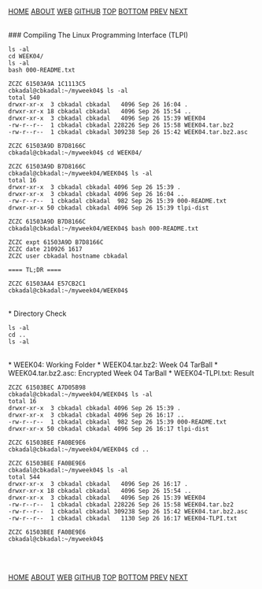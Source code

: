 ---
---

[HOME](index.md)
[ABOUT](README.md)
[WEB](https://osp4diss.vlsm.org/)
[GITHUB](https://github.com/os2xx/osp4diss/)
[TOP](#)
[BOTTOM](#endofpage)
[PREV](W04.md)
[NEXT](W04-02.md)

<br>
### Compiling The Linux Programming Interface (TLPI)

```
ls -al
cd WEEK04/
ls -al
bash 000-README.txt

```

```
ZCZC 61503A9A 1C1113C5
cbkadal@cbkadal:~/myweek04$ ls -al
total 540
drwxr-xr-x  3 cbkadal cbkadal   4096 Sep 26 16:04 .
drwxr-xr-x 18 cbkadal cbkadal   4096 Sep 26 15:54 ..
drwxr-xr-x  3 cbkadal cbkadal   4096 Sep 26 15:39 WEEK04
-rw-r--r--  1 cbkadal cbkadal 228226 Sep 26 15:58 WEEK04.tar.bz2
-rw-r--r--  1 cbkadal cbkadal 309238 Sep 26 15:42 WEEK04.tar.bz2.asc

ZCZC 61503A9D B7D8166C
cbkadal@cbkadal:~/myweek04$ cd WEEK04/

ZCZC 61503A9D B7D8166C
cbkadal@cbkadal:~/myweek04/WEEK04$ ls -al
total 16
drwxr-xr-x  3 cbkadal cbkadal 4096 Sep 26 15:39 .
drwxr-xr-x  3 cbkadal cbkadal 4096 Sep 26 16:04 ..
-rw-r--r--  1 cbkadal cbkadal  982 Sep 26 15:39 000-README.txt
drwxr-xr-x 50 cbkadal cbkadal 4096 Sep 26 15:39 tlpi-dist

ZCZC 61503A9D B7D8166C
cbkadal@cbkadal:~/myweek04/WEEK04$ bash 000-README.txt

ZCZC expt 61503A9D B7D8166C
ZCZC date 210926 1617
ZCZC user cbkadal hostname cbkadal

==== TL;DR ====

ZCZC 61503AA4 E57CB2C1
cbkadal@cbkadal:~/myweek04/WEEK04$

```

<br>
* Directory Check
<br>

```
ls -al
cd ..
ls -al

```

<br>
* WEEK04: Working Folder
* WEEK04.tar.bz2: Week 04 TarBall
* WEEK04.tar.bz2.asc: Encrypted Week 04 TarBall
* WEEK04-TLPI.txt: Result
<br>

```
ZCZC 61503BEC A7D05B98
cbkadal@cbkadal:~/myweek04/WEEK04$ ls -al
total 16
drwxr-xr-x  3 cbkadal cbkadal 4096 Sep 26 15:39 .
drwxr-xr-x  3 cbkadal cbkadal 4096 Sep 26 16:17 ..
-rw-r--r--  1 cbkadal cbkadal  982 Sep 26 15:39 000-README.txt
drwxr-xr-x 50 cbkadal cbkadal 4096 Sep 26 16:17 tlpi-dist

ZCZC 61503BEE FA0BE9E6
cbkadal@cbkadal:~/myweek04/WEEK04$ cd ..

ZCZC 61503BEE FA0BE9E6
cbkadal@cbkadal:~/myweek04$ ls -al
total 544
drwxr-xr-x  3 cbkadal cbkadal   4096 Sep 26 16:17 .
drwxr-xr-x 18 cbkadal cbkadal   4096 Sep 26 15:54 ..
drwxr-xr-x  3 cbkadal cbkadal   4096 Sep 26 15:39 WEEK04
-rw-r--r--  1 cbkadal cbkadal 228226 Sep 26 15:58 WEEK04.tar.bz2
-rw-r--r--  1 cbkadal cbkadal 309238 Sep 26 15:42 WEEK04.tar.bz2.asc
-rw-r--r--  1 cbkadal cbkadal   1130 Sep 26 16:17 WEEK04-TLPI.txt

ZCZC 61503BEE FA0BE9E6
cbkadal@cbkadal:~/myweek04$

```

<br id="endofpage"><br>

[HOME](index.md)
[ABOUT](README.md)
[WEB](https://osp4diss.vlsm.org/)
[GITHUB](/https://github.com/os2xx/osp4diss)
[TOP](#)
[BOTTOM](#endofpage)
[PREV](W04.md)
[NEXT](W04-02.md)
<br>

